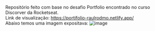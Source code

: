 Repositório feito com base no desafio Portfolio encontrado no curso Discorver da Rocketseat. 
<br>
Link de visualização: https://portifolio-raulrodmo.netlify.app/
<br>
Abaixo temos uma imagem expositava:
![image](https://user-images.githubusercontent.com/102265187/188336261-8f9d9bb6-fc77-4f6f-bd83-fb4412f62db4.png)


